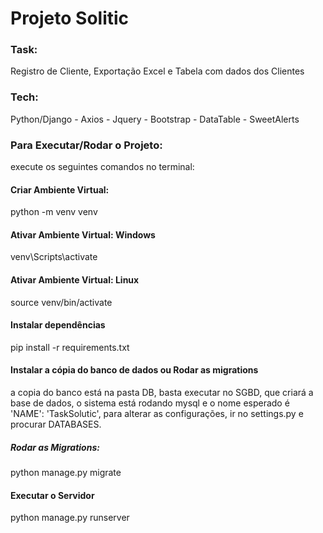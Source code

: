 # Projeto Solitic 

### Task: 
Registro de Cliente, Exportação Excel e Tabela com dados dos Clientes

### Tech: 
Python/Django - Axios - Jquery - Bootstrap - DataTable - SweetAlerts


### Para Executar/Rodar o Projeto:
   execute os seguintes comandos no terminal:

#### Criar Ambiente Virtual:

python -m venv venv


#### Ativar Ambiente Virtual: Windows


venv\Scripts\activate

#### Ativar Ambiente Virtual: Linux
source venv/bin/activate



#### Instalar dependências
pip install -r requirements.txt


#### Instalar a cópia do banco de dados ou Rodar as migrations
a copia do banco está na pasta DB, basta executar no SGBD, que criará a base de dados,
o sistema está rodando mysql e o nome esperado é 'NAME': 'TaskSolutic',
para alterar as configurações, ir no settings.py e procurar DATABASES.


##### Rodar as Migrations:
python manage.py migrate



#### Executar o Servidor
python manage.py runserver

